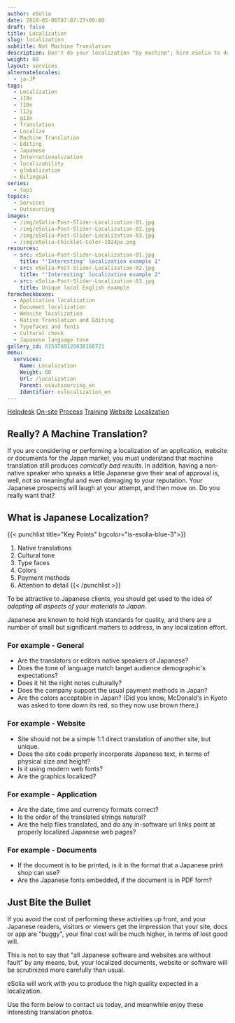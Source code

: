 ```yaml
---
author: eSolia
date: 2018-05-06T07:07:27+09:00
draft: false
title: Localization
slug: localization
subtitle: Not Machine Translation
description: Don't do your localization "by machine"; hire eSolia to do it right. Our native speakers will localize your documents and apps to perfection. - from eSolia Inc.
weight: 60
layout: services
alternatelocales:
  - ja-JP
tags:
  - Localization
  - i18n
  - l10n
  - l12y
  - g11n
  - Translation
  - Localize
  - Machine Translation
  - Editing
  - Japanese
  - Internationalization
  - localizability
  - globalization
  - Bilingual
series:
  - top1
topics:
  - Services
  - Outsourcing
images:
  - /img/eSolia-Post-Slider-Localization-01.jpg
  - /img/eSolia-Post-Slider-Localization-02.jpg
  - /img/eSolia-Post-Slider-Localization-03.jpg
  - /img/eSolia-Chicklet-Color-1024px.png
resources: 
  - src: eSolia-Post-Slider-Localization-01.jpg
    title: "'Interesting' localization example 1"
  - src: eSolia-Post-Slider-Localization-02.jpg
    title: "'Interesting' localization example 2"
  - src: eSolia-Post-Slider-Localization-03.jpg
    title: Unique local English example
formcheckboxes:
  - Application localization
  - Document localization
  - Website localization
  - Native Translation and Editing
  - Typefaces and fonts
  - Cultural check
  - Japanese language tone
gallery_id: 6159789128838188721
menu:
  services:
    Name: Localization
    Weight: 60
    Url: /localization
    Parent: osoutsourcing_en
    Identifier: oslocalization_en
---
```


<div class="buttons has-addons is-hidden-tablet">
  <a class="button" href="/outsourcing"><span class="icon"><i class="fas fa-anchor"></i></span></a>
  <a class="button" href="/helpdesk">Helpdesk</a>
  <a class="button" href="/on-site">On-site</a>
  <a class="button" href="/process">Process</a>
  <a class="button" href="/training">Training</a>
  <a class="button" href="/website-design">Website</a>
  <a class="button is-active" href="/localization">Localization</a>
</div>

## Really? A Machine Translation?

If you are considering or performing a localization of an application, website or documents for the Japan market, you must understand that machine translation still produces _comically bad results_. In addition, having a non-native speaker who speaks a little Japanese give their seal of approval is, well, not so meaningful and even damaging to your reputation. Your Japanese prospects will laugh at your attempt, and then move on. Do you really want that?

## What is Japanese Localization?

{{< punchlist title="Key Points" bgcolor="is-esolia-blue-3">}}
1. Native translations
1. Cultural tone
1. Type faces
1. Colors
1. Payment methods
1. Attention to detail
{{< /punchlist >}}

To be attractive to Japanese clients, you should get used to the idea of _adapting all aspects of your materials to Japan_.

Japanese are known to hold high standards for quality, and there are a number of small but significant matters to address, in any localization effort.

### For example - General

* Are the translators or editors native speakers of Japanese?  
* Does the tone of language match target audience demographic's expectations?
* Does it hit the right notes culturally?
* Does the company support the usual payment methods in Japan?
* Are the colors acceptable in Japan? (Did you know, McDonald's in Kyoto was asked to tone down its red, so they now use brown there.)

### For example - Website

* Site should not be a simple 1:1 direct translation of another site, but unique.
* Does the site code properly incorporate Japanese text, in terms of physical size and height?
* Is it using modern web fonts?
* Are the graphics localized?

### For example - Application

* Are the date, time and currency formats correct?
* Is the order of the translated strings natural?
* Are the help files translated, and do any in-software url links point at properly localized Japanese web pages?

### For example - Documents

* If the document is to be printed, is it in the format that a Japanese print shop can use?
* Are the Japanese fonts embedded, if the document is in PDF form?

## Just Bite the Bullet

If you avoid the cost of performing these activities up front, and your Japanese readers, visitors or viewers get the impression that your site, docs or app are "buggy", your final cost will be much higher, in terms of lost good will.

This is not to say that "all Japanese software and websites are without fault" by any means, but, your localized documents, website or software will be scrutinized more carefully than usual.

eSolia will work with you to produce the high quality expected in a localization.

Use the form below to contact us today, and meanwhile enjoy these interesting translation photos.
